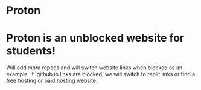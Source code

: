 # Proton

<h1> Proton is an unblocked website for students!</h1>

 Will add more repoes and will switch website links when blocked as an example. If .github.io links are blocked, we will switch to replit links or find a free hosting or paid hosting website.
